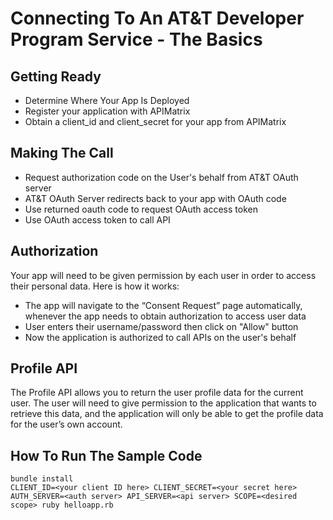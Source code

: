 # Connecting To An AT&T Developer Program Service - The Basics

## Getting Ready

-   Determine Where Your App Is Deployed
-   Register your application with APIMatrix
-   Obtain a client_id and client_secret for your app from APIMatrix

## Making The Call

-   Request authorization code on the User's behalf from AT&T OAuth server
-   AT&T OAuth Server redirects back to your app with OAuth code
-   Use returned oauth code to request OAuth access token
-   Use OAuth access token to call API

## Authorization

Your app will need to be given permission by each user in order to access their personal data. Here is how it works:

-   The app will navigate to the “Consent Request” page automatically, whenever the app needs to obtain authorization to access user data
-   User enters their username/password then click on "Allow" button
-   Now the application is authorized to call APIs on the user's behalf

## Profile API

The Profile API allows you to return the user profile data for the current user. The user will need to give permission to the application that wants to retrieve this data, and the application will only be able to get the profile data for the user’s own account.

## How To Run The Sample Code

    bundle install
    CLIENT_ID=<your client ID here> CLIENT_SECRET=<your secret here> AUTH_SERVER=<auth server> API_SERVER=<api server> SCOPE=<desired scope> ruby helloapp.rb